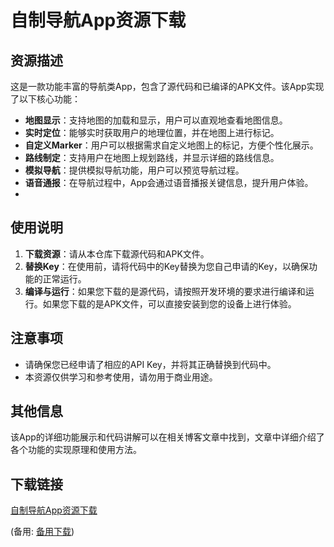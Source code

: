 # 自制导航App资源下载

## 资源描述

这是一款功能丰富的导航类App，包含了源代码和已编译的APK文件。该App实现了以下核心功能：

- **地图显示**：支持地图的加载和显示，用户可以直观地查看地图信息。
- **实时定位**：能够实时获取用户的地理位置，并在地图上进行标记。
- **自定义Marker**：用户可以根据需求自定义地图上的标记，方便个性化展示。
- **路线制定**：支持用户在地图上规划路线，并显示详细的路线信息。
- **模拟导航**：提供模拟导航功能，用户可以预览导航过程。
- **语音通报**：在导航过程中，App会通过语音播报关键信息，提升用户体验。
- 
## 使用说明

1. **下载资源**：请从本仓库下载源代码和APK文件。
2. **替换Key**：在使用前，请将代码中的Key替换为您自己申请的Key，以确保功能的正常运行。
3. **编译与运行**：如果您下载的是源代码，请按照开发环境的要求进行编译和运行。如果您下载的是APK文件，可以直接安装到您的设备上进行体验。

## 注意事项

- 请确保您已经申请了相应的API Key，并将其正确替换到代码中。
- 本资源仅供学习和参考使用，请勿用于商业用途。

## 其他信息

该App的详细功能展示和代码讲解可以在相关博客文章中找到，文章中详细介绍了各个功能的实现原理和使用方法。

## 下载链接
[自制导航App资源下载](https://pan.quark.cn/s/1695b7f3dc7d) 

(备用: [备用下载](https://pan.baidu.com/s/18D_m-auMbIPTM4uHRmlvUw?pwd=peer))
